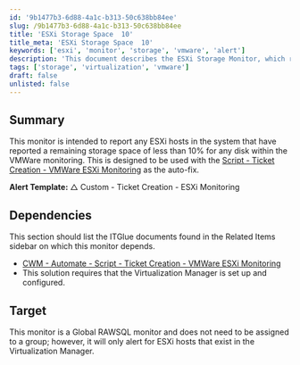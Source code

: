 ```yaml
---
id: '9b1477b3-6d88-4a1c-b313-50c638bb84ee'
slug: /9b1477b3-6d88-4a1c-b313-50c638bb84ee
title: 'ESXi Storage Space  10'
title_meta: 'ESXi Storage Space  10'
keywords: ['esxi', 'monitor', 'storage', 'vmware', 'alert']
description: 'This document describes the ESXi Storage Monitor, which reports any ESXi hosts with less than 10% remaining storage space. It is designed to work alongside the Ticket Creation script for VMWare ESXi Monitoring, providing automated alerts and facilitating proactive management of storage issues in virtual environments.'
tags: ['storage', 'virtualization', 'vmware']
draft: false
unlisted: false
---
```


## Summary

This monitor is intended to report any ESXi hosts in the system that have reported a remaining storage space of less than 10% for any disk within the VMWare monitoring. This is designed to be used with the [Script - Ticket Creation - VMWare ESXi Monitoring](/docs/7fbdffc1-7472-4276-914d-1e5b845dcd3c) as the auto-fix.

**Alert Template:** △ Custom - Ticket Creation - ESXi Monitoring

## Dependencies

This section should list the ITGlue documents found in the Related Items sidebar on which this monitor depends.

- [CWM - Automate - Script - Ticket Creation - VMWare ESXi Monitoring](/docs/7fbdffc1-7472-4276-914d-1e5b845dcd3c)
- This solution requires that the Virtualization Manager is set up and configured.

## Target

This monitor is a Global RAWSQL monitor and does not need to be assigned to a group; however, it will only alert for ESXi hosts that exist in the Virtualization Manager.

